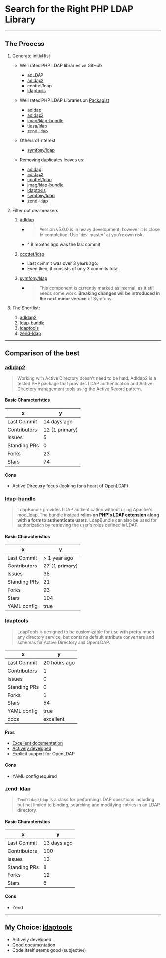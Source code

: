# Search for the Right PHP LDAP Library

---

## The Process

1.  Generate initial list

    -   Well rated PHP LDAP libraries on GitHub

        -   adLDAP
        -   [adldap2][]
        -   ccottet/ldap
        -   [ldaptools][]

    -   Well rated PHP LDAP Libraries on [Packagist](https://packagist.org/search/?q=ldap)

        -   adldap
        -   [adldap2][]
        -   [imag/ldap-bundle][ldap-bundle]
        -   tiesa/ldap
        -   [zend-ldap][]

    -   Others of interest

        -   [symfony/ldap][]

    -   Removing duplicates leaves us:

        -   [adldap](https://github.com/adldap/adldap)
        -   [adldap2][]
        -   [ccottet/ldap](https://github.com/ccottet/ldap)
        -   [imag/ldap-bundle][ldap-bundle]
        -   [ldaptools][]
        -   [symfony/ldap][]
        -   [zend-ldap][]

1.  Filter out dealbreakers

    1.  [adldap](https://github.com/adldap/adldap)

        -   > Version v5.0.0 is in heavy development, however it is close to completion. Use 'dev-master' at you're own risk.
        -   ^ 8 months ago was the last commit

    1.  [ccottet/ldap](https://github.com/ccottet/ldap)

        -   Last commit was over 3 years ago.
        -   Even then, it consists of only 3 commits total.

    1.  [symfony/ldap][]

        -   > This component is currently marked as internal, as it still needs some work. **Breaking changes will be introduced in the next minor version** of Symfony.


1.  The Shortlist:

    1.  [adldap2][]
    1.  [ldap-bundle][]
    1.  [ldaptools][]
    1.  [zend-ldap][]

---

## Comparison of the best

### [adldap2][]

> Working with Active Directory doesn't need to be hard. Adldap2 is a tested PHP package that provides LDAP authentication and Active Directory management tools using the Active Record pattern.

#### Basic Characteristics

| x            | y              |
|--------------|----------------|
| Last Commit  | 14 days ago    |
| Contributors | 12 (1 primary) |
| Issues       | 5              |
| Standing PRs | 0              |
| Forks        | 23             |
| Stars        | 74             |

#### Cons

-   Active Directory focus (looking for a heart of OpenLDAP)

### [ldap-bundle][]

> LdapBundle provides LDAP authentication without using Apache's mod_ldap. The bundle instead **relies on [PHP's LDAP extension](http://php.net/manual/en/book.ldap.php) along with a form to authenticate users**. LdapBundle can also be used for authorization by retrieving the user's roles defined in LDAP.

#### Basic Characteristics

| x            | y              |
|--------------|----------------|
| Last Commit  | > 1 year ago   |
| Contributors | 27 (1 primary) |
| Issues       | 35             |
| Standing PRs | 21             |
| Forks        | 93             |
| Stars        | 104            |
| YAML config  | true           |

### [ldaptools][]

> LdapTools is designed to be customizable for use with pretty much any directory service, but contains default attribute converters and schemas for Active Directory and OpenLDAP.

| x            | y            |
|--------------|--------------|
| Last Commit  | 20 hours ago |
| Contributors | 1            |
| Issues       | 0            |
| Standing PRs | 0            |
| Forks        | 1            |
| Stars        | 54           |
| YAML config  | true         |
| docs         | excellent    |

#### Pros

-   [Excellent documentation](http://www.phpldaptools.com)
-   [Actively developed](https://github.com/ldaptools/ldaptools/commits/master)
-   Explicit support for OpenLDAP

#### Cons

-   YAML config required

### [zend-ldap][]

> `Zend\Ldap\Ldap` is a class for performing LDAP operations including but not limited to binding, searching and modifying entries in an LDAP directory.

#### Basic Characteristics

| x            | y           |
|--------------|-------------|
| Last Commit  | 13 days ago |
| Contributors | 100         |
| Issues       | 13          |
| Standing PRs | 8           |
| Forks        | 12          |
| Stars        | 8           |

#### Cons

-   Zend

---

## My Choice: [ldaptools][]

-   Actively developed.
-   Good documentation
-   Code itself seems good (subjective)

[adldap2]: https://github.com/adldap2/adldap2           "AdLDAP2"
[ldap-bundle]: https://github.com/BorisMorel/LdapBundle "LDAP Bundle"
[ldaptools]: https://github.com/ldaptools/ldaptools     "LDAP Tools"
[symfony/ldap]: https://github.com/symfony/ldap         "Symphony LDAP"
[zend-ldap]: https://github.com/zendframework/zend-ldap "Zend LDAP"

